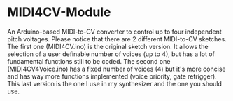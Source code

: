 # MIDI4CV-Module
An Arduino-based MIDI-to-CV converter to control up to four independent pitch voltages. 
Please notice that there are 2 different MIDI-to-CV sketches. The first one (MIDI4CV.ino) is the original sketch version. It allows the selection of a user definable number of voices (up to 4), but has a lot of fundamental functions still to be coded. The second one (MIDI4CV4Voice.ino) has a fixed number of voices (4) but it's more concise and has way more functions implemented (voice priority, gate retrigger). This last version is the one I use in my synthesizer and the one you should use.
